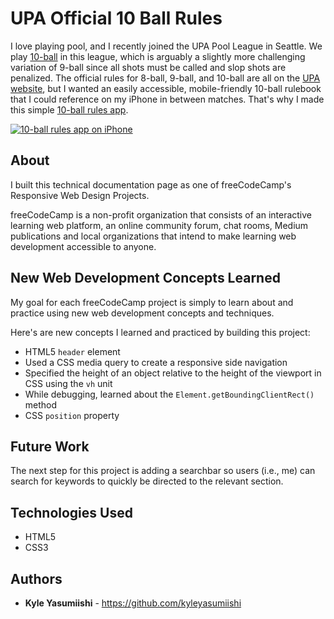 # UPA Official 10 Ball Rules

I love playing pool, and I recently joined the UPA Pool League in Seattle. We play <a href="https://en.wikipedia.org/wiki/Ten-ball" target="_blank">10-ball</a> in this league, which is arguably a slightly more challenging variation of 9-ball since all shots must be called and slop shots are penalized. The official rules for 8-ball, 9-ball, and 10-ball are all on the <a href="https://upatour.com/official-billiard-rules/" target="_blank">UPA website</a>, but I wanted an easily accessible, mobile-friendly 10-ball rulebook that I could reference on my iPhone in between matches. That's why I made this simple <a href="">10-ball rules app</a>.

<a href="">![10-ball rules app on iPhone](https://doc-0g-c0-docs.googleusercontent.com/docs/securesc/ha0ro937gcuc7l7deffksulhg5h7mbp1/klml4jtt34k99sbcv5a7s916tlaa4kb3/1528833600000/05674985809815878505/*/1Q_oRM6CJJMSjEcMQf0cuF-qTysxKjRc3)</a>

## About

I built this technical documentation page as one of freeCodeCamp's Responsive Web Design Projects.

freeCodeCamp is a non-profit organization that consists of an interactive learning web platform, an online community forum, chat rooms, Medium publications and local organizations that intend to make learning web development accessible to anyone.

## New Web Development Concepts Learned

My goal for each freeCodeCamp project is simply to learn about and practice using new web development concepts and techniques.

Here's are new concepts I learned and practiced by building this project:

- HTML5 <code>header</code> element
- Used a CSS media query to create a responsive side navigation
- Specified the height of an object relative to the height of the viewport in CSS using the <code>vh</code> unit
- While debugging, learned about the <code>Element.getBoundingClientRect()</code> method
- CSS <code>position</code> property

## Future Work

The next step for this project is adding a searchbar so users (i.e., me) can search for keywords to quickly be directed to the relevant section.

## Technologies Used

* HTML5
* CSS3

## Authors

* **Kyle Yasumiishi** - https://github.com/kyleyasumiishi